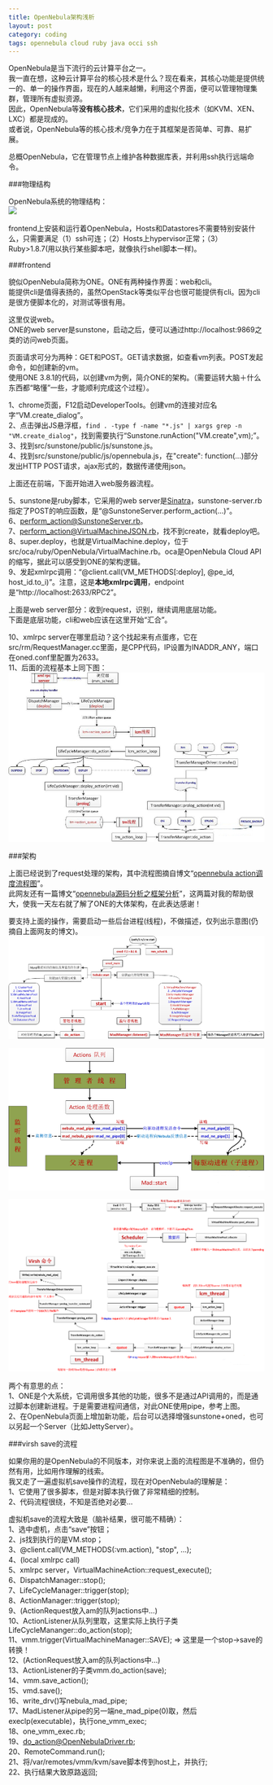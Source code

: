 ```yaml
---
title: OpenNebula架构浅析
layout: post
category: coding
tags: opennebula cloud ruby java occi ssh
---
```


OpenNebula是当下流行的云计算平台之一。  
我一直在想，这种云计算平台的核心技术是什么？现在看来，其核心功能是提供统一的、单一的操作界面，现在的人越来越懒，利用这个界面，便可以管理物理集群，管理所有虚拟资源。  
因此，OpenNebula等**没有核心技术**，它们采用的虚拟化技术（如KVM、XEN、LXC）都是现成的。  
或者说，OpenNebula等的核心技术/竞争力在于其框架是否简单、可靠、易扩展。  

总概OpenNebula，它在管理节点上维护各种数据库表，并利用ssh执行远端命令。  

###物理结构

OpenNebula系统的物理结构：  
![](http://opennebula.org/_media/documentation:rel3.4:one_high.png)  

frontend上安装和运行着OpenNebula，Hosts和Datastores不需要特别安装什么，只需要满足（1）ssh可连；（2）Hosts上hypervisor正常；（3）Ruby>1.8.7(用以执行某些脚本吧，就像执行shell脚本一样)。  

###frontend

貌似OpenNebula简称为ONE。ONE有两种操作界面：web和cli。  
能提供cli是值得表扬的，虽然OpenStack等类似平台也很可能提供有cli。因为cli是很方便脚本化的，对测试等很有用。  

这里仅说web。  
ONE的web server是sunstone，启动之后，便可以通过http://localhost:9869之类的访问web页面。  

页面请求可分为两种：GET和POST。GET请求数据，如查看vm列表。POST发起命令，如创建新的vm。  
使用ONE 3.8.1的代码，以创建vm为例，简介ONE的架构。（需要运转大脑＋什么东西都“略懂”一些，才能顺利完成这个过程）。  

1、chrome页面，F12启动DeveloperTools。创建vm的连接对应名字“VM.create_dialog”。  
2、点击弹出JS悬浮框，`find . -type f -name "*.js" | xargs grep -n "VM.create_dialog"`，找到需要执行“Sunstone.runAction("VM.create",vm);”。  
3、找到src/sunstone/public/js/sunstone.js。  
4、找到src/sunstone/public/js/opennebula.js，在"create": function(...)部分发出HTTP POST请求，ajax形式的，数据传递使用json。  

上面还在前端，下面开始进入web服务器流程。  

5、sunstone是ruby脚本，它采用的web server是[Sinatra](http://www.sinatrarb.com/)，sunstone-server.rb指定了POST的响应函数，是“@SunstoneServer.perform_action(...)”。  
6、perform_action@SunstoneServer.rb。  
7、perform_action@VirtualMachineJSON.rb，找不到create，就看deploy吧。  
8、super.deploy，也就是VirtualMachine.deploy，位于src/oca/ruby/OpenNebula/VirtualMachine.rb。oca是OpenNebula Cloud API的缩写，据此可以感受到ONE的架构逻辑。  
9、发起xmlrpc调用：“@client.call(VM_METHODS[:deploy], @pe_id, host_id.to_i)”。注意，这是**本地xmlrpc调用**，endpoint是“http://localhost:2633/RPC2”。  

上面是web server部分：收到request，识别，继续调用底层功能。  
下面是底层功能，cli和web应该在这里开始“汇合”。  

10、xmlrpc server在哪里启动？这个找起来有点蛋疼，它在src/rm/RequestManager.cc里面，是CPP代码，IP设置为INADDR_ANY，端口在oned.conf里配置为2633。  
11、后面的流程基本上同下图：  
![](/images/one_request_sched.jpg)  

###架构  

上面已经说到了request处理的架构，其中流程图摘自博文“[opennebula action调度流程图](http://blog.chinaunix.net/uid-20940095-id-3426882.html)”。  
此网友还有一篇博文“[opennebula源码分析之框架分析](http://blog.chinaunix.net/uid-20940095-id-3304443.html)”，这两篇对我的帮助很大，使我一天左右就了解了ONE的大体架构，在此表达感谢！  

要支持上面的操作，需要启动一些后台进程(线程)，不做描述，仅列出示意图(仍摘自上面网友的博文)。  
![](/images/one_oned.png)  

![](/images/one_process_pipe.png)  

![](/images/one_create_vm.png)  

两个有意思的点：  
1、ONE是个大系统，它调用很多其他的功能，很多不是通过API调用的，而是通过脚本创建新进程。于是需要进程间通信，对此ONE使用pipe，参考上图。  
2、在OpenNebula页面上增加新功能，后台可以选择增强sunstone+oned，也可以另起一个Server（比如JettyServer）。  

###virsh save的流程

如果你用的是OpenNebula的不同版本，对你来说上面的流程图是不准确的，但仍然有用，比如用作理解的线索。  
我又走了一遍虚拟机save操作的流程，现在对OpenNebula的理解是：  
1、它使用了很多脚本，但是对脚本执行做了非常精细的控制。  
2、代码流程很绕，不知是否绝对必要...  

虚拟机save的流程大致是（脑补结果，很可能不精确）：  
1、选中虚机，点击“save”按钮；  
2、js找到执行的是VM.stop；  
3、@client.call(VM_METHODS(:vm.action), "stop", ...);  
4、(local xmlrpc call)  
5、xmlrpc server，VirtualMachineAction::request_execute();  
6、DispatchManager::stop();  
7、LifeCycleManager::trigger(stop);  
8、ActionManager::trigger(stop);  
9、(ActionRequest放入am的队列actions中...)  
10、ActionListener从队列里取，这里实际上执行子类LifeCycleMananger::do_action(stop);  
11、vmm.trigger(VirtualMachineManager::SAVE); => 这里是一个stop->save的转换！  
12、(ActionRequest放入am的队列actions中...)  
13、ActionListener的子类vmm.do_action(save);  
14、vmm.save_action();  
15、vmd.save();  
16、write_drv()写nebula_mad_pipe;  
17、MadListener从pipe的另一端ne_mad_pipe(0)取，然后execlp(executable)，执行one_vmm_exec;  
18、one_vmm_exec.rb;  
19、do_action@OpenNebulaDriver.rb;  
20、RemoteCommand.run();  
21、将/var/remotes/vmm/kvm/save脚本传到host上，并执行;  
22、执行结果大致原路返回;  
